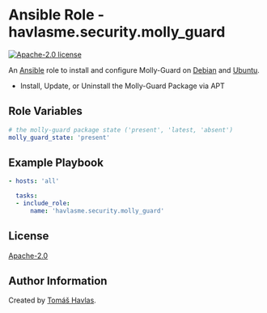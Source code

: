 Ansible Role - havlasme.security.molly_guard
============================================

[![Apache-2.0 license][license-image]][license-link]

An [Ansible](https://www.ansible.com/) role to install and configure Molly-Guard on [Debian](https://www.debian.org/) and [Ubuntu](https://www.ubuntu.com/).

- Install, Update, or Uninstall the Molly-Guard Package via APT

Role Variables
--------------

```yaml
# the molly-guard package state ('present', 'latest, 'absent')
molly_guard_state: 'present'
```

Example Playbook
----------------

```yaml title='Minimal'
- hosts: 'all'

  tasks:
  - include_role:
      name: 'havlasme.security.molly_guard'
```

License
-------

[Apache-2.0][license-link]

Author Information
------------------

Created by [Tomáš Havlas](https://havlas.me/).


[license-image]: https://img.shields.io/badge/license-Apache2.0-blue.svg?style=flat-square
[license-link]: ../../LICENSE
